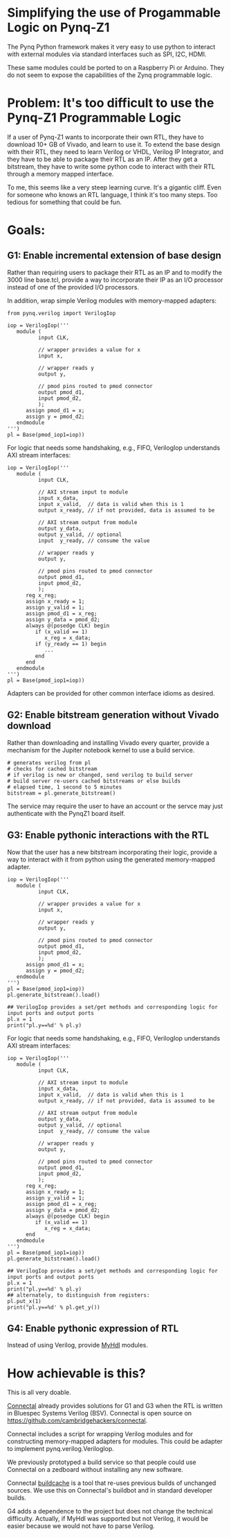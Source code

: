 Simplifying the use of Progammable Logic on Pynq-Z1
===================================================

The Pynq Python framework makes it very easy to use python to interact
with external modules via standard interfaces such as SPI, I2C, HDMI.

These same modules could be ported to on a Raspberry Pi or
Arduino. They do not seem to expose the capabilities of the Zynq
programmable logic.

# Problem: It's too difficult to use the Pynq-Z1 Programmable Logic

If a user of Pynq-Z1 wants to incorporate their own RTL, they have to
download 10+ GB of Vivado, and learn to use it. To  extend the base
design with their RTL, they need to learn Verilog or VHDL, Verilog IP
Integrator, and they have to be able to package their RTL as an
IP. After they get a bitstream, they have to write some python code to
interact with their RTL through a memory mapped interface.

To me, this seems like a very steep learning curve. It's a gigantic
cliff. Even for someone who knows an RTL language, I think it's too
many steps. Too tedious for something that could be fun.

# Goals:

## G1: Enable incremental extension of base design

Rather than requiring users to package their RTL as an IP and to
modify the 3000 line base.tcl, provide a way to incorporate their IP
as an I/O processor instead of one of the provided I/O processors.

In addition, wrap simple Verilog modules with memory-mapped adapters:

    from pynq.verilog import VerilogIop

    iop = VerilogIop('''
       module (
              input CLK,

              // wrapper provides a value for x
              input x,

              // wrapper reads y
              output y,
              
              // pmod pins routed to pmod connector
              output pmod_d1,
              input pmod_d2,
              );
          assign pmod_d1 = x;
          assign y = pmod_d2;
       endmodule
    ''')
    pl = Base(pmod_iop1=iop))

For logic that needs some handshaking, e.g., FIFO, VerilogIop understands AXI stream interfaces:

    iop = VerilogIop('''
       module (
              input CLK,

              // AXI stream input to module
              input x_data,
              input x_valid,  // data is valid when this is 1
              output x_ready, // if not provided, data is assumed to be 

              // AXI stream output from module
              output y_data,
              output y_valid, // optional
              input  y_ready, // consume the value

              // wrapper reads y
              output y,
              
              // pmod pins routed to pmod connector
              output pmod_d1,
              input pmod_d2,
              );
          reg x_reg;
          assign x_ready = 1;
          assign y_valid = 1;
          assign pmod_d1 = x_reg;
          assign y_data = pmod_d2;
          always @(posedge CLK) begin
             if (x_valid == 1)
                x_reg = x_data;
             if (y_ready == 1) begin
                ...
             end
          end                 
       endmodule
    ''')
    pl = Base(pmod_iop1=iop))

Adapters can be provided for other common interface idioms as desired.

## G2: Enable bitstream generation without Vivado download

Rather than downloading and installing Vivado every quarter, provide a
mechanism for the Jupiter notebook kernel to use a build service. 

    # generates verilog from pl
    # checks for cached bitstream
    # if verilog is new or changed, send verilog to build server
    # build server re-users cached bitstreams or else builds
    # elapsed time, 1 second to 5 minutes
    bitstream = pl.generate_bitstream()

The service may require the user to have an account or the servce may
just authenticate with the PynqZ1 board itself.

## G3: Enable pythonic interactions with the RTL

Now that the user has a new bitstream incorporating their logic,
provide a way to interact with it from python using the generated
memory-mapped adapter.

    iop = VerilogIop('''
       module (
              input CLK,

              // wrapper provides a value for x
              input x,

              // wrapper reads y
              output y,
              
              // pmod pins routed to pmod connector
              output pmod_d1,
              input pmod_d2,
              );
          assign pmod_d1 = x;
          assign y = pmod_d2;
       endmodule
    ''')
    pl = Base(pmod_iop1=iop))
    pl.generate_bitstream().load()

    ## VerilogIop provides a set/get methods and corresponding logic for input ports and output ports
    pl.x = 1
    print("pl.y==%d' % pl.y)


For logic that needs some handshaking, e.g., FIFO, VerilogIop understands AXI stream interfaces:

    iop = VerilogIop('''
       module (
              input CLK,

              // AXI stream input to module
              input x_data,
              input x_valid,  // data is valid when this is 1
              output x_ready, // if not provided, data is assumed to be 

              // AXI stream output from module
              output y_data,
              output y_valid, // optional
              input  y_ready, // consume the value

              // wrapper reads y
              output y,
              
              // pmod pins routed to pmod connector
              output pmod_d1,
              input pmod_d2,
              );
          reg x_reg;
          assign x_ready = 1;
          assign y_valid = 1;
          assign pmod_d1 = x_reg;
          assign y_data = pmod_d2;
          always @(posedge CLK) begin
             if (x_valid == 1)
                x_reg = x_data;
          end                 
       endmodule
    ''')
    pl = Base(pmod_iop1=iop))
    pl.generate_bitstream().load()

    ## VerilogIop provides a set/get methods and corresponding logic for input ports and output ports
    pl.x = 1
    print("pl.y==%d' % pl.y)
    ## alternately, to distinguish from registers:
    pl.put_x(1)
    print("pl.y==%d' % pl.get_y())

## G4: Enable pythonic expression of RTL

Instead of using Verilog, provide [MyHdl](http://www.myhdl.org) modules.

# How achievable is this?

This is all very doable.

[Connectal](http://www.connectal.org) already provides solutions for
G1 and G3 when the RTL is written in Bluespec Systems Verilog
(BSV). Connectal is open source on
https://github.com/cambridgehackers/connectal.

Connectal includes a script for wrapping Verilog modules and for
constructing memory-mapped adapters for modules. This could be adapter
to implement pynq.verilog.VerilogIop.

We previously prototyped a build service so that people could use
Connectal on a zedboard without installing any new software.

Connectal [buildcache](https://github.com/cambridgehackers/buildcache)
is a tool that re-uses previous builds of unchanged sources. We use
this on Connectal's buildbot and in standard developer builds.

G4 adds a dependence to the project but does not change the technical
difficulty. Actually, if MyHdl was supported but not Verilog, it would
be easier because we would not have to parse Verilog.

